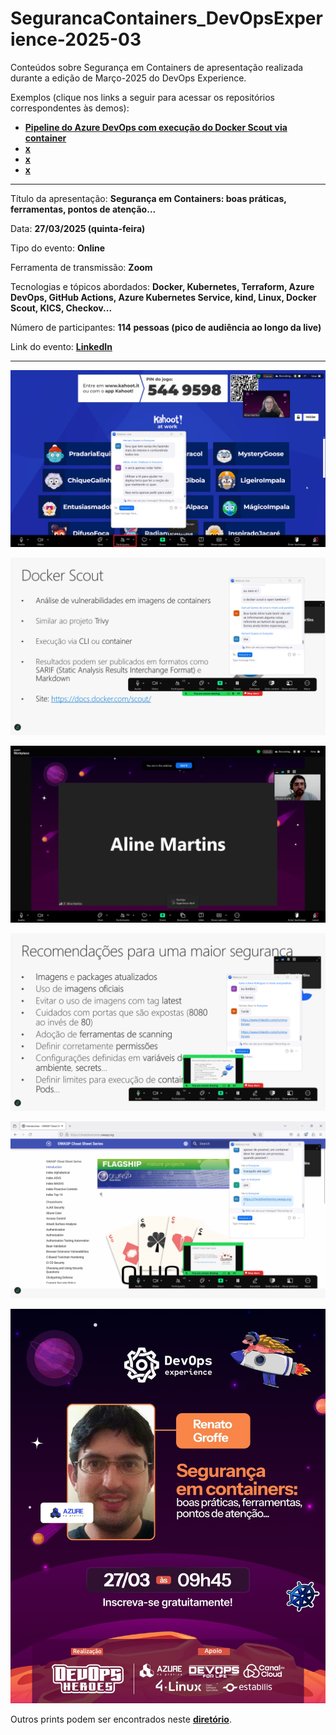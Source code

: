 # SegurancaContainers_DevOpsExperience-2025-03
Conteúdos sobre Segurança em Containers de apresentação realizada durante a edição de Março-2025 do DevOps Experience.

Exemplos (clique nos links a seguir para acessar os repositórios correspondentes às demos):
- [**Pipeline do Azure DevOps com execução do Docker Scout via container**](https://github.com/renatogroffe/AzureDevOps-DockerScout_Container-DotNet6)
- [**x**]()
- [**x**]()
- [**x**]()

---

Título da apresentação: **Segurança em Containers: boas práticas, ferramentas, pontos de atenção...**

Data: **27/03/2025 (quinta-feira)**

Tipo do evento: **Online**

Ferramenta de transmissão: **Zoom**

Tecnologias e tópicos abordados: **Docker, Kubernetes, Terraform, Azure DevOps, GitHub Actions, Azure Kubernetes Service, kind, Linux, Docker Scout, KICS, Checkov...**

Número de participantes: **114 pessoas (pico de audiência ao longo da live)**

Link do evento: [**LinkedIn**](https://www.linkedin.com/feed/update/urn:li:activity:7310757120990179329/)

---

![Audiência](img/audiencia.png)

![Renato palestrando 1](img/s-06.png)

![Renato palestrando 2](img/s-01.png)

![Renato palestrando 3](img/s-02.png)

![Renato palestrando 4](img/s-03.png)

![Banner](img/banner.jpg)

Outros prints podem ser encontrados neste [**diretório**](/img/).